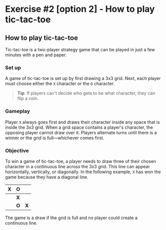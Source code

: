 # Exercise #2 [option 2] - How to play tic-tac-toe

## How to play tic-tac-toe

Tic-tac-toe is a two-player strategy game that can be played in just a few minutes with a pen and paper. 

### Set up
A game of tic-tac-toe is set up by first drawing a 3x3 grid. Next, each player must choose either the `X` character or the `O` character. 

> **Tip**: If players can't decide who gets to be what character, they can flip a coin.

### Gameplay
Player `X` always goes first and draws their character inside any space that is inside the 3x3 grid. When a grid space contains a player's character, the opposing player cannot draw over it. Players alternate turns until there is a winner or the grid is full—whichever comes first. 

### Objective
To win a game of tic-tac-toe, a player needs to draw three of their chosen character in a continuous line across the 3x3 grid. This line can appear horizontally, vertically, or diagonally. In the following example, `X` has won the game because they have a diagonal line. 

|  X |  O |   |
|---|---|---|
|   | **X** |   |
|   | **O** | **X** |

The game is a draw if the grid is full and no player could create a continuous line.


 